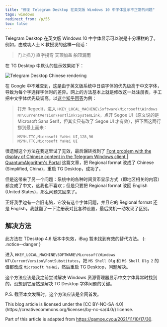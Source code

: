 ```yaml
---
title: "修复 Telegram Desktop 在英文版 Windows 10 中字体显示不正常的问题"
tags: windows
redirect_from: /p/55
toc: false
---
```


Telegram Desktop 在英文版 Windows 10 中字体显示可以说是十分糟糕的了。例如，由成功人士 K 教授发的这样一段话：

> 门上插刀 直字拐弯 天顶加盖 船顶漏雨

在 TG Desktop 中默认的显示效果如下：

![Telegram Desktop Chinese rendering](/image/windows/telegram-desktop-font-rendering.png)

在 Google 中不难查到，这是由于英文版系统中日语字体的优先级高于中文字体，导致为每个字选择字体时的差异。网上的方法基本上就是修改这一处注册表，手工把中文字体优先级调高。以[这个知乎回答](https://www.zhihu.com/question/35739625)为例：

> 打开 Regedit，进入 `HKEY_LOCAL_MACHINE\Software\Microsoft\Windows NT\CurrentVersion\Fontlink\SystemLink`，点开 Segoe UI（原文说的是 Microsoft Sans Serif，但其实只有改了 Segoe UI 才有效），把下面这两行挪到最上面来：
>
> ```text
> MSYH.TTC,Microsoft YaHei UI,128,96
> MSYH.TTC,Microsoft YaHei UI
> ```

很遗憾这个方法在我这里试了无效，最后辗转找到了 [Font problem with the display of Chinese content in the Telegram Windows client \| QuantumAlgorithm's Portal](https://qamoe.cyou/2021/11/10/17/30) 这篇文章，把 Regional format 改成了 Chinese (Simplified, China)，重启 TG Desktop，成功了。

但是这带来了另一个问题：系统中的各种时间货币显示方式（即地区相关的内容）都变成了中文，这我也不喜欢；但是只要把 Regional format 改回 English (United States)，那么问题又回来了。

正好我手边有一台旧电脑，它没有这个字体问题，并且它的 Regional format 还是 English，我就翻了一下注册表对比各种设置，最后灵机一动发现了区别。

## 解决方法

此方法在 TDesktop 4.6 版本中失效，iBug 暂未找到有效的替代方法。
{: .notice--danger }

进入 `HKEY_LOCAL_MACHINE\SOFTWARE\Microsoft\Windows NT\CurrentVersion\FontSubstitutes`，把 `MS Shell Dlg` 和 `MS Shell Dlg 2` 的值都改成 `Microsoft YaHei`，然后重启 TG Desktop，问题解决。

这个方法应该是我之前尝试解决 Windows 资源管理器显示中文字体异常时找到的，没想到它居然是解决 TG Desktop 字体问题的关键。

P.S. 截至本文发稿时，这个方法应该是全网首发。

<div class="notice--primary" markdown="1">
This blog article is licensed under the [CC BY-NC-SA 4.0](https://creativecommons.org/licenses/by-nc-sa/4.0/) license.

Part of this article is adapted from <https://qamoe.cyou/2021/11/10/17/30>.
</div>
